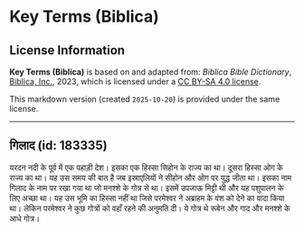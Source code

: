 # Key Terms (Biblica)

## License Information

**Key Terms (Biblica)** is based on and adapted from: _Biblica Bible Dictionary_, [Biblica, Inc.](https://www.biblica.com/), 2023, which is licensed under a [CC BY-SA 4.0 license](https://creativecommons.org/licenses/by-sa/4.0/legalcode.en).

This markdown version (created `2025-10-20`) is provided under the same license.



--------------------------------

## गिलाद (id: 183335)

यरदन नदी के पूर्व में एक पहाड़ी देश। इसका एक हिस्सा सिहोन के राज्य का था। दूसरा हिस्सा ओग के राज्य का था। यह उस समय की बात है जब इस्राएलियों ने सीहोन और ओग पर युद्ध जीता था। इसका नाम गिलाद के नाम पर रखा गया था जो मनश्शे के गोत्र से था। इसमें उपजाऊ मिट्टी थी और यह पशुपालन के लिए अच्छा था। यह उस भूमि का हिस्सा नहीं था जिसे परमेश्वर ने अब्राहम के वंश को देने का वादा किया था। लेकिन परमेश्वर ने कुछ गोत्रों को वहाँ रहने की अनुमति दी। ये गोत्र थे रूबेन और गाद और मनश्शे के आधे गोत्र।


